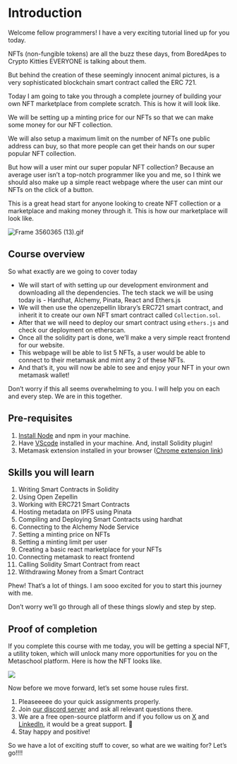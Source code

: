 ﻿# Introduction

Welcome fellow programmers! I have a very exciting tutorial lined up for you today.

NFTs (non-fungible tokens) are all the buzz these days, from BoredApes to Crypto Kitties EVERYONE is talking about them.

But behind the creation of these seemingly innocent animal pictures, is a very sophisticated blockchain smart contract called the ERC 721.

Today I am going to take you through a complete journey of building your own NFT marketplace from complete scratch. This is how it will look like.

We will be setting up a minting price for our NFTs so that we can make some money for our NFT collection.

We will also setup a maximum limit on the number of NFTs one public address can buy, so that more people can get their hands on our super popular NFT collection.

But how will a user mint our super popular NFT collection? Because an average user isn’t a top-notch programmer like you and me, so I think we should also make up a simple react webpage where the user can mint our NFTs on the click of a button.

This is a great head start for anyone looking to create NFT collection or a marketplace and making money through it. This is how our marketplace will look like.

![Frame 3560365 (13).gif](https://github.com/0xmetaschool/Learning-Projects/blob/main/assests_for_all/Launch%20your%20own%20epic%20NFT%20place/1%20Getting%20Started/1.%20Introduction/Frame_3560365_(13).gif?raw=true)

## Course overview

So what exactly are we going to cover today

- We will start of with setting up our development environment and downloading all the dependencies. The tech stack we will be using today is - Hardhat, Alchemy, Pinata, React and Ethers.js
- We will then use the openzepellin library’s ERC721 smart contract, and inherit it to create our own NFT smart contract called `Collection.sol`.
- After that we will need to deploy our smart contract using `ethers.js` and check our deployment on etherscan.
- Once all the solidity part is done, we’ll make a very simple react frontend for our website.
- This webpage will be able to list 5 NFTs, a user would be able to connect to their metamask and mint any 2 of these NFTs.
- And that’s it, you will now be able to see and enjoy your NFT in your own metamask wallet!

Don’t worry if this all seems overwhelming to you. I will help you on each and every step. We are in this together.

## Pre-requisites

1. [Install Node](https://nodejs.org/en/download) and npm in your machine.
2. Have [VScode](https://code.visualstudio.com/download) installed in your machine. And, install Solidity plugin!
3. Metamask extension installed in your browser ([Chrome extension link](https://chrome.google.com/webstore/detail/metamask/nkbihfbeogaeaoehlefnkodbefgpgknn))

## Skills you will learn

1. Writing Smart Contracts in Solidity
2. Using Open Zepellin
3. Working with ERC721 Smart Contracts
4. Hosting metadata on IPFS using Pinata
5. Compiling and Deploying Smart Contracts using hardhat
6. Connecting to the Alchemy Node Service
7. Setting a minting price on NFTs
8. Setting a minting limit per user
9. Creating a basic react marketplace for your NFTs
10. Connecting metamask to react frontend
11. Calling Solidity Smart Contract from react
12. Withdrawing Money from a Smart Contract

Phew! That’s a lot of things. I am sooo excited for you to start this journey with me.

Don’t worry we’ll go through all of these things slowly and step by step.

## Proof of completion

If you complete this course with me today, you will be getting a special NFT, a utility token, which will unlock many more opportunities for you on the Metaschool platform. Here is how the NFT looks like.

![](https://github.com/0xmetaschool/Learning-Projects/blob/main/assests_for_all/course%20NFT.gif?raw=true)

Now before we move forward, let’s set some house rules first.
1. Pleaseeeee do your quick assignments properly.
2. Join [our discord server](https://discord.gg/vbVMUwXWgc) and ask all relevant questions there.
3. We are a free open-source platform and if you follow us on [X](https://bit.ly/nft-marketplace-twitter) and [LinkedIn](https://bit.ly/nft-marketplace-linkedin), it would be a great support. 🫣
4. Stay happy and positive!


So we have a lot of exciting stuff to cover, so what are we waiting for? Let’s go!!!!
